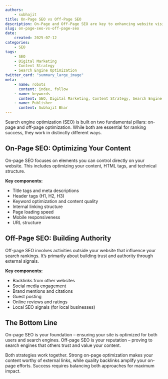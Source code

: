 ```yaml
---
authors:
    - subhajit
title: On-Page SEO vs Off-Page SEO
description: On-Page and Off-Page SEO are key to enhancing website visibility and ranking, each with distinct roles in optimization.
slug: on-page-seo-vs-off-page-seo
date:
    created: 2025-07-12
categories:
    - SEO  
tags:
    - SEO
    - Digital Marketing
    - Content Strategy
    - Search Engine Optimization
twitter_card: "summary_large_image"
meta:
    - name: robots
      content: index, follow
    - name: keywords
      content: SEO, Digital Marketing, Content Strategy, Search Engine Optimization
    - name: Publisher
      content: Subhajit Bhar
---
```

Search engine optimization (SEO) is built on two fundamental pillars: on-page and off-page optimization. While both are essential for ranking success, they work in distinctly different ways.

<!-- more -->
## On-Page SEO: Optimizing Your Content

On-page SEO focuses on elements you can control directly on your website. This includes optimizing your content, HTML tags, and technical structure.

**Key components:**

- Title tags and meta descriptions
- Header tags (H1, H2, H3)
- Keyword optimization and content quality
- Internal linking structure
- Page loading speed
- Mobile responsiveness
- URL structure

## Off-Page SEO: Building Authority

Off-page SEO involves activities outside your website that influence your search rankings. It’s primarily about building trust and authority through external signals.

**Key components:**

- Backlinks from other websites
- Social media engagement
- Brand mentions and citations
- Guest posting
- Online reviews and ratings
- Local SEO signals (for local businesses)

## The Bottom Line

On-page SEO is your foundation – ensuring your site is optimized for both users and search engines. Off-page SEO is your reputation – proving to search engines that others trust and value your content.

Both strategies work together. Strong on-page optimization makes your content worthy of external links, while quality backlinks amplify your on-page efforts. Success requires balancing both approaches for maximum impact.